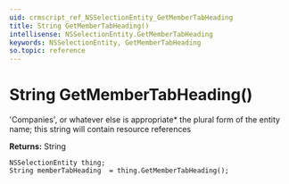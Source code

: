 ```yaml
---
uid: crmscript_ref_NSSelectionEntity_GetMemberTabHeading
title: String GetMemberTabHeading()
intellisense: NSSelectionEntity.GetMemberTabHeading
keywords: NSSelectionEntity, GetMemberTabHeading
so.topic: reference
---
```


# String GetMemberTabHeading()

'Companies', or whatever else is appropriate* the plural form of the entity name; this string will contain resource references

**Returns:** String

```crmscript
NSSelectionEntity thing;
String memberTabHeading  = thing.GetMemberTabHeading();
```

